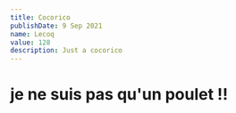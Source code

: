 ```yaml
---
title: Cocorico
publishDate: 9 Sep 2021
name: Lecoq
value: 128
description: Just a cocorico
---
```


# je ne suis pas qu'un poulet !!
